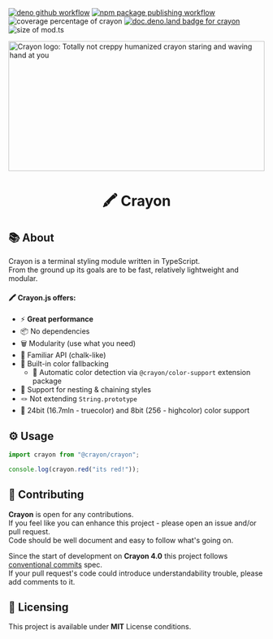 [![deno github workflow](https://github.com/crayon-js/crayon/actions/workflows/deno.yml/badge.svg)](https://github.com/crayon-js/crayon/actions/workflows/deno.yml)
[![npm package publishing workflow](https://github.com/crayon-js/crayon/actions/workflows/node_publish.yml/badge.svg)](https://github.com/crayon-js/crayon/actions/workflows/node_publish.yml)
![coverage percentage of crayon](https://github.com/crayon-js/crayon/raw/main/docs/badges/coverage.svg)
[![doc.deno.land badge for crayon](https://doc.deno.land/badge.svg)](https://doc.deno.land/https://deno.land/x/crayon)
![size of mod.ts](https://github.com/crayon-js/crayon/raw/main/docs/badges/size/mod.svg)

<img align="center" src="https://github.com/crayon-js/crayon/raw/main/docs/logo.svg" alt="Crayon logo: Totally not creppy humanized crayon staring and waving hand at you" height="256px" width="100%">

<h1 align="center">🖍️ Crayon</h1>

## 📚 About

Crayon is a terminal styling module written in TypeScript.\
From the ground up its goals are to be fast, relatively lightweight and modular.

#### 🖍️ Crayon.js offers:

- ⚡ **Great performance**
- 📦 No dependencies
- 🗑️ Modularity (use what you need)
- 🧐 Familiar API (chalk-like)
- 🦄 Built-in color fallbacking
  - 🎨 Automatic color detection via `@crayon/color-support` extension package
- 🔗 Support for nesting & chaining styles
- 🪢 Not extending `String.prototype`
- 🌈 24bit (16.7mln - truecolor) and 8bit (256 - highcolor) color support

## ⚙️ Usage

```ts
import crayon from "@crayon/crayon";

console.log(crayon.red("its red!"));
```

<!-- TODO: Change this after restructuring repos
## 🧩 Extensions

To add new functionality to Crayon you can use ready or create your own extensions.\
Crayon's extensions are stored in [src/extensions](./src/extensions/)
-->

## 🤝 Contributing

**Crayon** is open for any contributions. <br /> If you feel like you can enhance this project -
please open an issue and/or pull request. <br /> Code should be well document and easy to follow
what's going on.

Since the start of development on **Crayon 4.0** this project follows
[conventional commits](https://www.conventionalcommits.org/en/v1.0.0/) spec.
<br /> If your pull request's code could introduce understandability trouble, please add comments to
it.

## 📝 Licensing

This project is available under **MIT** License conditions.
